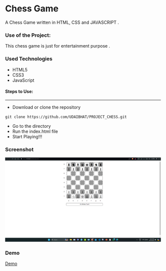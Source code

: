 <h1>Chess Game</h1>

<p>A Chess Game written in HTML, CSS and JAVASCRIPT .</p>

### Use of the Project:

<p>This chess game is just for entertainment purpose . </p>

<h3>Used Technologies</h3>
<ul>
    <li>HTML5</li>
    <li>CSS3</li>
    <li>JavaScript</li>
</ul>

#### Steps to Use:

---

- Download or clone the repository

```
git clone https://github.com/UDAIBHAT/PROJECT_CHESS.git
```

- Go to the directory
- Run the index.html file
- Start Playing!!!


<h3> Screenshot </h3>

<img src="chess ss.png" alt="chess" style="max-width:100%;">



<h3> Demo </h3>

<a href="                   "> Demo </a>

<br>